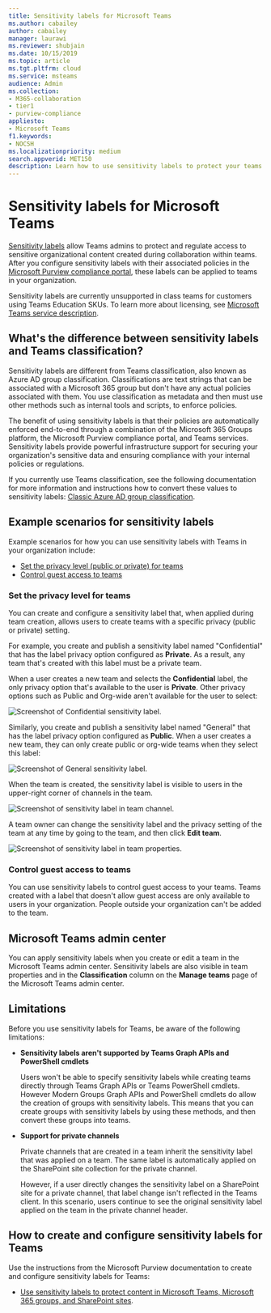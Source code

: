 ```yaml
---
title: Sensitivity labels for Microsoft Teams
ms.author: cabailey
author: cabailey
manager: laurawi
ms.reviewer: shubjain
ms.date: 10/15/2019
ms.topic: article
ms.tgt.pltfrm: cloud
ms.service: msteams
audience: Admin
ms.collection: 
- M365-collaboration
- tier1
- purview-compliance
appliesto: 
- Microsoft Teams
f1.keywords:
- NOCSH
ms.localizationpriority: medium
search.appverid: MET150
description: Learn how to use sensitivity labels to protect your teams in Microsoft Teams.
---
```


# Sensitivity labels for Microsoft Teams

[Sensitivity labels](/microsoft-365/compliance/sensitivity-labels) allow Teams admins to protect and regulate access to sensitive organizational content created during collaboration within teams. After you configure sensitivity labels with their associated policies in the [Microsoft Purview compliance portal](/microsoft-365/compliance/go-to-the-securitycompliance-center), these labels can be applied to teams in your organization.

Sensitivity labels are currently unsupported in class teams for customers using Teams Education SKUs. To learn more about licensing, see [Microsoft Teams service description](/office365/servicedescriptions/teams-service-description).

## What's the difference between sensitivity labels and Teams classification?

Sensitivity labels are different from Teams classification, also known as Azure AD group classification. Classifications are text strings that can be associated with a Microsoft 365 group but don't have any actual policies associated with them. You use classification as metadata and then must use other methods such as internal tools and scripts, to enforce policies.

The benefit of using sensitivity labels is that their policies are automatically enforced end-to-end through a combination of the Microsoft 365 Groups platform, the Microsoft Purview compliance portal, and Teams services. Sensitivity labels provide powerful infrastructure support for securing your organization's sensitive data and ensuring compliance with your internal policies or regulations.

If you currently use Teams classification, see the following documentation for more information and instructions how to convert these values to sensitivity labels: [Classic Azure AD group classification](/microsoft-365/compliance/sensitivity-labels-teams-groups-sites#classic-azure-ad-group-classification).

## Example scenarios for sensitivity labels

Example scenarios for how you can use sensitivity labels with Teams in your organization include:

- [Set the privacy level (public or private) for teams](#set-the-privacy-level-for-teams)
- [Control guest access to teams](#control-guest-access-to-teams)

### Set the privacy level for teams

You can create and configure a sensitivity label that, when applied during team creation, allows users to create teams with a specific privacy (public or private) setting.

For example, you create and publish a sensitivity label named "Confidential" that has the label privacy option configured as **Private**. As a result, any team that's created with this label must be a private team. 

When a user creates a new team and selects the **Confidential** label, the only privacy option that's available to the user is **Private**. Other privacy options such as Public and Org-wide aren't available for the user to select:

![Screenshot of Confidential sensitivity label.](media/sensitivity-labels-confidential-example.png)

Similarly, you create and publish a sensitivity label named "General" that has the label privacy option configured as **Public**. When a user creates a new team, they can only create public or org-wide teams when they select this label:

![Screenshot of General sensitivity label.](media/sensitivity-labels-general-example.png)

When the team is created, the sensitivity label is visible to users in the upper-right corner of channels in the team. 

![Screenshot of sensitivity label in team channel.](media/sensitivity-labels-channel.png)

A team owner can change the sensitivity label and the privacy setting of the team at any time by going to the team, and then click **Edit team**.

![Screenshot of sensitivity label in team properties.](media/sensitivity-labels-edit-team.png)

### Control guest access to teams

You can use sensitivity labels to control guest access to your teams. Teams created with a label that doesn't allow guest access are only available to users in your organization. People outside your organization can't be added to the team.

## Microsoft Teams admin center

You can apply sensitivity labels when you create or edit a team in the Microsoft Teams admin center. 
Sensitivity labels are also visible in team properties and in the **Classification** column on the **Manage teams** page of the Microsoft Teams admin center.

## Limitations

Before you use sensitivity labels for Teams, be aware of the following limitations:

- **Sensitivity labels aren't supported by Teams Graph APIs and PowerShell cmdlets**
    
    Users won't be able to specify sensitivity labels while creating teams directly through Teams Graph APIs or Teams PowerShell cmdlets. However Modern Groups Graph APIs and PowerShell cmdlets do allow the creation of groups with sensitivity labels. This means that you can create groups with sensitivity labels by using these methods, and then convert these groups into teams.

- **Support for private channels**
    
    Private channels that are created in a team inherit the sensitivity label that was applied on a team. The same label is automatically applied on the SharePoint site collection for the private channel.
    
    However, if a user directly changes the sensitivity label on a SharePoint site for a private channel, that label change isn't reflected in the Teams client. In this scenario, users continue to see the original sensitivity label applied on the team in the private channel header.

## How to create and configure sensitivity labels for Teams

Use the instructions from the Microsoft Purview documentation to create and configure sensitivity labels for Teams: 

- [Use sensitivity labels to protect content in Microsoft Teams, Microsoft 365 groups, and SharePoint sites](/microsoft-365/compliance/sensitivity-labels-teams-groups-sites).
